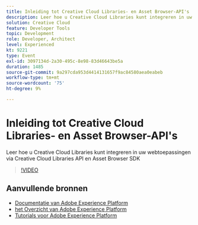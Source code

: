 ```yaml
---
title: Inleiding tot Creative Cloud Libraries- en Asset Browser-API's
description: Leer hoe u Creative Cloud Libraries kunt integreren in uw webtoepassingen via Creative Cloud Libraries API en Asset Browser SDK
solution: Creative Cloud
feature: Developer Tools
topic: Development
role: Developer, Architect
level: Experienced
kt: 9221
type: Event
exl-id: 3097134d-2a30-495c-8e98-83d46643be5a
duration: 1485
source-git-commit: 9a297cda953d4414131657f9ac84580aea0eabeb
workflow-type: tm+mt
source-wordcount: '75'
ht-degree: 9%

---
```


# Inleiding tot Creative Cloud Libraries- en Asset Browser-API&#39;s

Leer hoe u Creative Cloud Libraries kunt integreren in uw webtoepassingen via Creative Cloud Libraries API en Asset Browser SDK

>[!VIDEO](https://video.tv.adobe.com/v/337592/?quality=12&learn=on&hidetitle=true)

## Aanvullende bronnen

- [ Documentatie van Adobe Experience Platform ](https://experienceleague.adobe.com/docs/experience-platform.html)
- [ het Overzicht van Adobe Experience Platform ](https://experienceleague.adobe.com/docs/experience-platform/landing/home.html)
- [Tutorials voor Adobe Experience Platform](https://experienceleague.adobe.com/docs/platform-learn/tutorials/overview.html?lang=nl)
